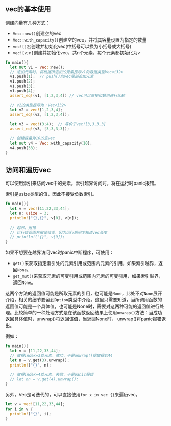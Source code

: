 ## vec的基本使用

创建向量有几种方式：  

- `Vec::new()`创建空的vec  
- `Vec::with_capacity()`创建空的vec，并将其容量设置为指定的数量  
- `vec![]`宏创建并初始化vec(中括号可以换为小括号或大括号)  
- `vec![v;n]`创建并初始化vec，共n个元素，每个元素都初始化为v  

```rust
fn main(){
  let mut v1 = Vec::new();
  // 追加元素时，将根据所追加的元素推导v1的数据类型Vec<i32>
  v1.push(1);  // push()向vec尾部追加元素
  v1.push(2);
  v1.push(3);
  v1.push(4);
  assert_eq!(v1, [1,2,3,4]) // vec可以直接和数组进行比较

  // v2的类型推导为：Vec<i32>
  let v2 = vec![1,2,3,4];
  assert_eq!(v2, [1,2,3,4]);
  
  let v3 = vec!(3;4);  // 等价于vec![3,3,3,3]
  assert_eq!(v3, [3,3,3,3]);
  
  // 创建容量为10的空vec
  let mut v4 = Vec::with_capacity(10);
  v4.push(33);
}
```

## 访问和遍历vec

可以使用索引来访问vec中的元素。索引越界访问时，将在运行时panic报错。

索引是usize类型的值，因此不接受负数索引。

```rust
fn main(){
  let v = vec![11,22,33,44];
  let n: usize = 3;
  println!("{},{}", v[0], v[n]);
  
  // 越界，报错
  // 运行错误而非编译错误，因为运行期间才知道vec长度
  // println!("{}", v[9]);
}
```

如果不想要在越界访问vec时panic中断程序，可使用：

- `get()`来获取指定索引处的元素引用或范围内元素的引用，如果索引越界，返回`None`。  
- `get_mut()`来获取元素的可变引用或范围内元素的可变引用，如果索引越界，返回`None`。  

这两个方法的返回值可能是所取元素的引用，也可能是`None`，此处不对`None`展开介绍，相关的细节要留到`Option`类型中介绍。这里只需要知道，当所调用函数的返回值可能是一个具体值，也可能是None时，需要对这两种可能的返回值进行处理。比较简单的一种处理方式是在该函数返回结果上使用`unwrap()`方法：当成功返回具体值时，unwrap()将返回该值，当返回None时， unwrap()将panic报错退出。

例如：

```rust
fn main(){
  let v = [11,22,33,44];
  // 取得index=3处元素，成功，于是unwrap()提取得到44
  let n = v.get(3).unwrap();
  println!("{}", n);
  
  // 取得index=4处元素，失败，于是panic报错
  // let nn = v.get(4).unwrap(); 
}
```

另外，Vec是可迭代的，可以直接使用`for x in vec {}`来遍历vec。

```rust
let v = vec![11,22,33,44];
for i in v {
  println!("{}", i);
}
```

